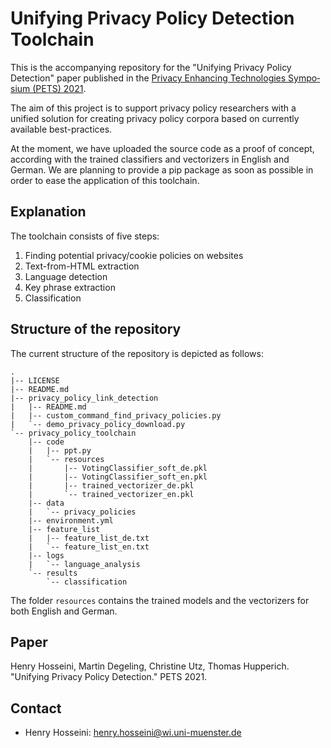 # Unifying Privacy Policy Detection Toolchain

This is the accompanying repository for the "Unifying Privacy Policy Detection" paper published in the [Pri­va­cy En­han­cing Tech­no­lo­gies Sym­po­si­um (PETS) 2021](https://petsymposium.org/2021/paperlist.php).

The aim of this project is to support privacy policy researchers with a unified solution for creating privacy policy corpora based on currently available best-practices. 

At the moment, we have uploaded the source code as a proof of concept, according with the trained classifiers and vectorizers in English and German. We are planning to provide a pip package as soon as possible in order to ease the application of this toolchain. 

## Explanation
The toolchain consists of five steps:
1. Finding potential privacy/cookie policies on websites
2. Text-from-HTML extraction
3. Language detection
4. Key phrase extraction
5. Classification


## Structure of the repository
The current structure of the repository is depicted as follows:

```
.
|-- LICENSE
|-- README.md
|-- privacy_policy_link_detection
|   |-- README.md
|   |-- custom_command_find_privacy_policies.py
|   `-- demo_privacy_policy_download.py
`-- privacy_policy_toolchain
    |-- code
    |   |-- ppt.py
    |   `-- resources
    |       |-- VotingClassifier_soft_de.pkl
    |       |-- VotingClassifier_soft_en.pkl
    |       |-- trained_vectorizer_de.pkl
    |       `-- trained_vectorizer_en.pkl
    |-- data
    |   `-- privacy_policies
    |-- environment.yml
    |-- feature_list
    |   |-- feature_list_de.txt
    |   `-- feature_list_en.txt
    |-- logs
    |   `-- language_analysis
    `-- results
        `-- classification
```

The folder `resources` contains the trained models and the vectorizers for both English and German.

## Paper
Henry Hosseini, Martin Degeling, Christine Utz, Thomas Hupperich. "Unifying Privacy Policy Detection." PETS 2021.

## Contact
* Henry Hosseini: henry.hosseini@wi.uni-muenster.de


